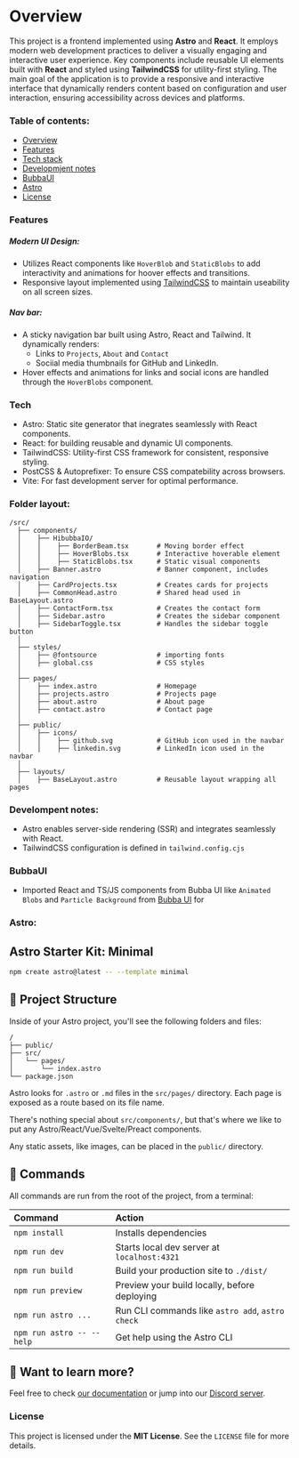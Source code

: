 # Overview
This project is a frontend implemented using **Astro** and **React**. It employs modern web development practices to deliver a visually engaging and interactive user experience. Key components include reusable UI elements built with **React** and styled using **TailwindCSS** for utility-first styling.
The main goal of the application is to provide a responsive and interactive interface that dynamically renders content based on configuration and user interaction, ensuring accessibility across devices and platforms.

### Table of contents:
- [Overview](#Overview)
- [Features](#Features)
- [Tech stack](#Tech)
- [Developmjent notes](#Develompentnotes)
- [BubbaUI](#BubbaUI)
- [Astro](#Asatro)
- [License](#Licsnse)


### Features
##### Modern UI Design:
- Utilizes React components like `HoverBlob` and `StaticBlobs` to add interactivity and animations for hoover effects and transitions.
- Responsive layout implemented using [TailwindCSS](https://tailwindcss.com/) to maintain useability on all screen sizes.

##### Nav bar:
- A sticky navigation bar built using Astro, React and Tailwind. It dynamically renders:
	- Links to `Projects`, `About` and `Contact`
	- Sociial media thumbnails for GitHub and LinkedIn.
- Hover effects and animations for links and social icons are handled through the `HoverBlobs` component.

### Tech
- Astro: Static site generator that inegrates seamlessly with React components.
- React: for building reusable and dynamic UI components.
- TailwindCSS: Utility-first CSS framework for consistent, responsive styling.
- PostCSS & Autoprefixer: To ensure CSS compatebility across browsers.
- Vite: For fast development server for optimal performance.

### Folder layout:
```text
/src/
  ├── components/
  │    ├── HibubbaIO/
  │    │    ├── BorderBeam.tsx		 # Moving border effect
  │    │    ├── HoverBlobs.tsx       # Interactive hoverable element
  │    │    ├── StaticBlobs.tsx      # Static visual components
  │    ├── Banner.astro              # Banner component, includes navigation
  │    ├── CardProjects.tsx          # Creates cards for projects 
  │    ├── CommonHead.astro          # Shared head used in BaseLayout.astro
  │    ├── ContactForm.tsx           # Creates the contact form
  │    ├── Sidebar.astro             # Creates the sidebar component
  │    ├── SidebarToggle.tsx         # Handles the sidebar toggle button
  │
  ├── styles/
  │    ├── @fontsource				 # importing fonts
  │    ├── global.css              	 # CSS styles
  │
  ├── pages/
  │    ├── index.astro               # Homepage
  │    ├── projects.astro            # Projects page
  │    ├── about.astro               # About page
  │    ├── contact.astro             # Contact page
  │
  ├── public/
  │    ├── icons/
  │    │    ├── github.svg           # GitHub icon used in the navbar
  │    │    ├── linkedin.svg         # LinkedIn icon used in the navbar
  │
  ├── layouts/
  │    ├── BaseLayout.astro          # Reusable layout wrapping all pages
```


### Develompent notes:
- Astro enables server-side rendering (SSR) and integrates seamlessly with React.
- TailwindCSS configuration is defined in `tailwind.config.cjs`

### BubbaUI
- Imported React and TS/JS components from Bubba UI like `Animated Blobs` and `Particle Background` from [Bubba UI](https://bubba-ui-one.vercel.app/) for 



### Astro:

## Astro Starter Kit: Minimal

```sh
npm create astro@latest -- --template minimal
```


## 🚀 Project Structure

Inside of your Astro project, you'll see the following folders and files:

```text
/
├── public/
├── src/
│   └── pages/
│       └── index.astro
└── package.json
```

Astro looks for `.astro` or `.md` files in the `src/pages/` directory. Each page is exposed as a route based on its file name.

There's nothing special about `src/components/`, but that's where we like to put any Astro/React/Vue/Svelte/Preact components.

Any static assets, like images, can be placed in the `public/` directory.

## 🧞 Commands

All commands are run from the root of the project, from a terminal:

| Command                   | Action                                           |
| :------------------------ | :----------------------------------------------- |
| `npm install`             | Installs dependencies                            |
| `npm run dev`             | Starts local dev server at `localhost:4321`      |
| `npm run build`           | Build your production site to `./dist/`          |
| `npm run preview`         | Preview your build locally, before deploying     |
| `npm run astro ...`       | Run CLI commands like `astro add`, `astro check` |
| `npm run astro -- --help` | Get help using the Astro CLI                     |

## 👀 Want to learn more?

Feel free to check [our documentation](https://docs.astro.build) or jump into our [Discord server](https://astro.build/chat).


### License
This project is licensed under the **MIT License**. See the `LICENSE` file for more details.


